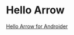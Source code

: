 # Hello Arrow

[Hello Arrow for Androider](https://dev.to/daneko/thanks-rx-and-hello-arrow-for-androider-49j9)
